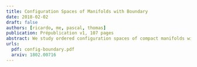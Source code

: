 ```yaml
---
title: Configuration Spaces of Manifolds with Boundary
date: 2018-02-02
draft: false
authors: [ricardo, me, pascal, thomas]
publication: Prépublication v1, 107 pages
abstract: We study ordered configuration spaces of compact manifolds with boundary. We show that for a large class of such manifolds, the real homotopy type of the configuration spaces only depends on the real homotopy type of the pair consisting of the manifold and its boundary. We moreover describe explicit real models of these configuration spaces using three different approaches. We do this by adapting previous constructions for configuration spaces of closed manifolds which relied on Kontsevich's proof of the formality of the little disks operads. We also prove that our models are compatible with the richer structure of configuration spaces, respectively a module over the Swiss-Cheese operad, a module over the associative algebra of configurations in a collar around the boundary of the manifold, and a module over the little disks operad.
urls:
  pdf: config-boundary.pdf
  arxiv: 1802.00716
---
```

